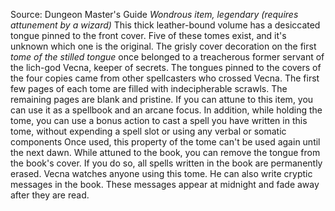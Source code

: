 Source: Dungeon Master's Guide
*Wondrous item, legendary (requires attunement by a wizard)*
This thick leather-bound volume has a desiccated tongue pinned to the front cover. Five of these tomes exist, and it's unknown which one is the original. The grisly cover decoration on the first *tome of the stilled tongue* once belonged to a treacherous former servant of the lich-god Vecna, keeper of secrets. The tongues pinned to the covers of the four copies came from other spellcasters who crossed Vecna. The first few pages of each tome are filled with indecipherable scrawls. The remaining pages are blank and pristine.
If you can attune to this item, you can use it as a spellbook and an arcane focus. In addition, while holding the tome, you can use a bonus action to cast a spell you have written in this tome, without expending a spell slot or using any verbal or somatic components Once used, this property of the tome can't be used again until the next dawn.
While attuned to the book, you can remove the tongue from the book's cover. If you do so, all spells written in the book are permanently erased.
Vecna watches anyone using this tome. He can also write cryptic messages in the book. These messages appear at midnight and fade away after they are read.
